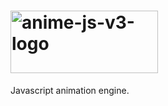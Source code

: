 # <a href="http://animejs.com"><img src="http://animejs.com/documentation/assets/img/anime-v3-logo.gif" width="236" height="100" alt="anime-js-v3-logo"/></a>

Javascript animation engine.